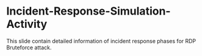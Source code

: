 # Incident-Response-Simulation-Activity
This slide contain detailed information of incident response phases for RDP Bruteforce attack.
